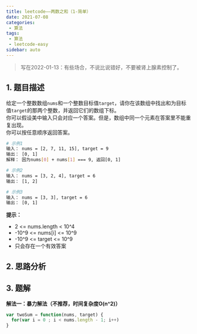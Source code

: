 ```yaml
---
title: leetcode——两数之和（1-简单）
date: 2021-07-08
categories:
 - 算法
tags:
 - 算法
 - leetcode-easy
sidebar: auto
--- 
```


> 写在2022-01-13：有些场合，不说比说错好，不要被肾上腺素控制了。
## 1. 题目描述
给定一个整数数组`nums`和一个整数目标值`target`，请你在该数组中找出和为目标值`target`的那两个整数，并返回它们的数组下标。  
你可以假设美中输入只会对应一个答案。但是，数组中同一个元素在答案里不能重复出现。  
你可以按任意顺序返回答案。

```bash
# 示例1
输入： nums = [2, 7, 11, 15], target = 9
输出： [0, 1]
解释： 因为nums[0] + nums[1] === 9, 返回[0, 1]

# 示例2
输入： nums = [3, 2, 4], target = 6
输出： [1, 2]

# 示例3
输入： nums = [3, 3], target = 6
输出： [0, 1]
```

**提示：**  
- 2 <= nums.length < 10^4
- -10^9 <= nums[i] <= 10^9
- -10^9 <= target <= 10^9
- 只会存在一个有效答案

## 2. 思路分析
## 3. 题解
**解法一：暴力解法（不推荐，时间复杂度O(n^2)）**  
```js
var twoSum = function(nums, target) {
  for(var i = 0 ; i < nums.length - 1; i++)
}
```